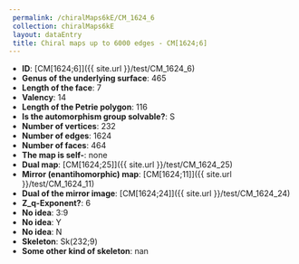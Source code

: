 ```yaml
--- 
 permalink: /chiralMaps6kE/CM_1624_6 
 collection: chiralMaps6kE
 layout: dataEntry
 title: Chiral maps up to 6000 edges - CM[1624;6]
---
```


- **ID**: [CM[1624;6]]({{ site.url }}/test/CM_1624_6)
- **Genus of the underlying surface**: 465
- **Length of the face**: 7
- **Valency**: 14
- **Length of the Petrie polygon**: 116
- **Is the automorphism group solvable?**: S
- **Number of vertices**: 232
- **Number of edges**: 1624
- **Number of faces**: 464
- **The map is self-**: none
- **Dual map**: [CM[1624;25]]({{ site.url }}/test/CM_1624_25)
- **Mirror (enantihomorphic) map**: [CM[1624;11]]({{ site.url }}/test/CM_1624_11)
- **Dual of the mirror image**: [CM[1624;24]]({{ site.url }}/test/CM_1624_24)
- **Z_q-Exponent?**: 6
- **No idea**:  3:9
- **No idea**: Y
- **No idea**: N
- **Skeleton**: Sk(232;9)
- **Some other kind of skeleton**: nan
